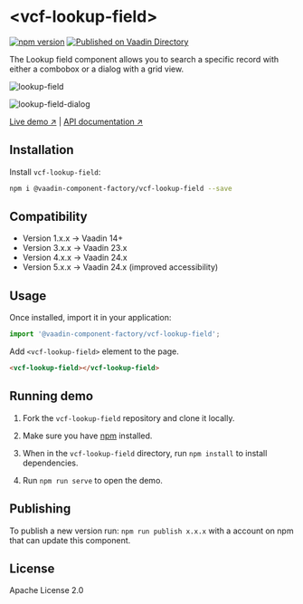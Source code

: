 # &lt;vcf-lookup-field&gt;

[![npm version](https://badgen.net/npm/v/@vaadin-component-factory/vcf-lookup-field)](https://www.npmjs.com/package/@vaadin-component-factory/vcf-lookup-field) [![Published on Vaadin Directory](https://img.shields.io/badge/Vaadin%20Directory-published-00b4f0.svg)](https://vaadin.com/directory/component/vaadin-component-factoryvcf-lookup-field)

The Lookup field component allows you to search a specific record with either a combobox or a dialog with a grid view.

![lookup-field](https://user-images.githubusercontent.com/3392815/174095935-b001519e-3bdb-4aad-b01d-4ee8dc49f364.gif)

![lookup-field-dialog](https://user-images.githubusercontent.com/3392815/174095944-700f641d-111e-4a6d-9278-12b8793cea19.gif)

[Live demo ↗](https://vcf-lookup-field-demo.netlify.com) | [API documentation ↗](https://vcf-lookup-field-demo.netlify.com/api/#/elements/Vaadin.VcfLookupField)

## Installation

Install `vcf-lookup-field`:

```sh
npm i @vaadin-component-factory/vcf-lookup-field --save
```

## Compatibility

- Version 1.x.x -> Vaadin 14+
- Version 3.x.x -> Vaadin 23.x
- Version 4.x.x -> Vaadin 24.x
- Version 5.x.x -> Vaadin 24.x (improved accessibility)

## Usage

Once installed, import it in your application:

```js
import '@vaadin-component-factory/vcf-lookup-field';
```

Add `<vcf-lookup-field>` element to the page.

```html
<vcf-lookup-field></vcf-lookup-field>
```

## Running demo

1. Fork the `vcf-lookup-field` repository and clone it locally.

2. Make sure you have [npm](https://www.npmjs.com/) installed.

3. When in the `vcf-lookup-field` directory, run `npm install` to install dependencies.

4. Run `npm run serve` to open the demo.

## Publishing

To publish a new version run: `npm run publish x.x.x` with a account on npm that can update this component.

## License

Apache License 2.0

